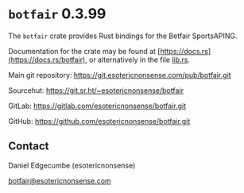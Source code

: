 # `botfair` 0.3.99

The `botfair` crate provides Rust bindings for the Betfair SportsAPING.

Documentation for the crate may be found at [https://docs.rs](https://docs.rs/botfair),
or alternatively in the file [lib.rs](src/lib.rs).

Main git repository: <https://git.esotericnonsense.com/pub/botfair.git>

Sourcehut:           <https://git.sr.ht/~esotericnonsense/botfair>

GitLab:              <https://gitlab.com/esotericnonsense/botfair.git>

GitHub:              <https://github.com/esotericnonsense/botfair.git>

## Contact

Daniel Edgecumbe (esotericnonsense)

[botfair@esotericnonsense.com](mailto:botfair@esotericnonsense.com)
